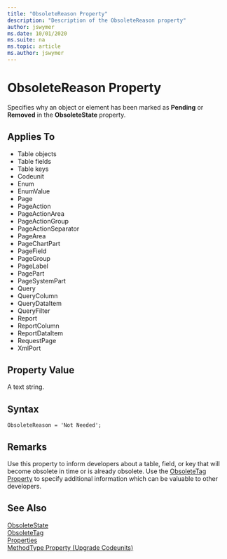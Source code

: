 ```yaml
---
title: "ObsoleteReason Property"
description: "Description of the ObsoleteReason property"
author: jswymer
ms.date: 10/01/2020
ms.suite: na
ms.topic: article
ms.author: jswymer
---
```


# ObsoleteReason Property

Specifies why an object or element has been marked as **Pending** or **Removed** in the **ObsoleteState** property.  

## Applies To

- Table objects
- Table fields
- Table keys
- Codeunit
- Enum
- EnumValue
- Page
- PageAction
- PageActionArea
- PageActionGroup
- PageActionSeparator
- PageArea
- PageChartPart
- PageField
- PageGroup
- PageLabel
- PagePart
- PageSystemPart
- Query
- QueryColumn
- QueryDataItem
- QueryFilter
- Report
- ReportColumn
- ReportDataItem
- RequestPage
- XmlPort
  
## Property Value

A text string.

## Syntax

```AL
ObsoleteReason = 'Not Needed';
```

## Remarks 

Use this property to inform developers about a table, field, or key that will become obsolete in time or is already obsolete. Use the [ObsoleteTag Property](devenv-obsoletetag-property.md) to specify additional information which can be valuable to other developers.

## See Also

[ObsoleteState](devenv-obsoletestate-property.md)  
[ObsoleteTag](devenv-obsoletetag-property.md)  
[Properties](devenv-properties.md)  
[MethodType Property (Upgrade Codeunits)](../devenv-methodtype-property-upgrade-codeunits.md)  

